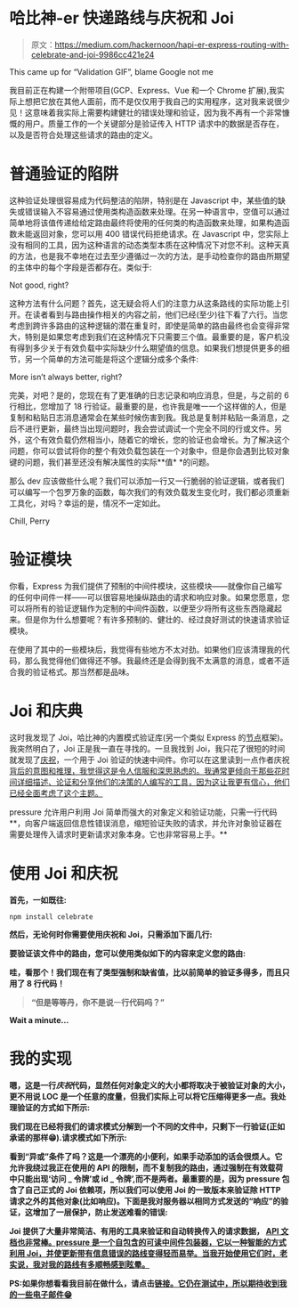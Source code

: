 # 哈比神-er 快递路线与庆祝和 Joi

> 原文：<https://medium.com/hackernoon/hapi-er-express-routing-with-celebrate-and-joi-9986cc421e24>

This came up for “Validation GIF”, blame Google not me

我目前正在构建一个附带项目(GCP、Express、Vue 和一个 Chrome 扩展),我实际上想把它放在其他人面前，而不是仅仅用于我自己的实用程序，这对我来说很少见！这意味着我实际上需要构建健壮的错误处理和验证，因为我不再有一个非常慷慨的用户。质量工作的一个关键部分是验证传入 HTTP 请求中的数据是否存在，以及是否符合处理这些请求的路由的定义。

# 普通验证的陷阱

这种验证处理很容易成为代码整洁的陷阱，特别是在 Javascript 中，某些值的缺失或错误输入不容易通过使用类构造函数来处理。在另一种语言中，空值可以通过简单地将该值传递给给定路由最终将使用的任何类的构造函数来处理，如果构造函数未能返回对象，您可以用 400 错误代码拒绝请求。在 Javascript 中，您实际上没有相同的工具，因为这种语言的动态类型本质在这种情况下对您不利。这种天真的方法，也是我不幸地在过去至少遵循过一次的方法，是手动检查你的路由所期望的主体中的每个字段是否都存在。类似于:

Not good, right?

这种方法有什么问题？首先，这无疑会将人们的注意力从这条路线的实际功能上引开。在读者看到与路由操作相关的内容之前，他们已经(至少)往下看了六行。当您考虑到跨许多路由的这种逻辑的潜在重复时，即使是简单的路由最终也会变得非常大，特别是如果您考虑到我们在这种情况下只需要三个值。最重要的是，客户机没有得到多少关于有效负载中实际缺少什么期望值的信息。如果我们想提供更多的细节，另一个简单的方法可能是将这个逻辑分成多个条件:

More isn’t always better, right?

完美，对吧？是的，您现在有了更准确的日志记录和响应消息，但是，与之前的 6 行相比，您增加了 18 行验证。最重要的是，也许我是唯一一个这样做的人，但是复制和粘贴日志消息通常会在某些时候伤害到我。我总是复制并粘贴一条消息，之后不进行更新，最终当出现问题时，我会尝试调试一个完全不同的行或文件。另外，这个有效负载仍然相当小，随着它的增长，您的验证也会增长。为了解决这个问题，你可以尝试将你的整个有效负载包装在一个对象中，但是你会遇到比较对象键的问题，我们甚至还没有解决属性的实际**值* *的问题。

那么 dev 应该做些什么呢？我们可以添加一行又一行脆弱的验证逻辑，或者我们可以编写一个包罗万象的函数，每次我们的有效负载发生变化时，我们都必须重新工具化，对吗？幸运的是，情况不一定如此。

Chill, Perry

# 验证模块

你看，Express 为我们提供了预制的中间件模块，这些模块——就像你自己编写的任何中间件一样——可以很容易地操纵路由的请求和响应对象。如果您愿意，您可以将所有的验证逻辑作为定制的中间件函数，以便至少将所有这些东西隐藏起来。但是你为什么想要呢？有许多预制的、健壮的、经过良好测试的快速请求验证模块。

在使用了其中的一些模块后，我觉得有些地方不太对劲。如果他们应该清理我的代码，那么我觉得他们做得还不够。我最终还是会得到我不太满意的消息，或者不适合我的验证格式。那当然都是品味。

# Joi 和庆典

这时我发现了 Joi，哈比神的内置模式验证库(另一个类似 Express 的[节点](https://hackernoon.com/tagged/node)框架)。我突然明白了，Joi 正是我一直在寻找的。一旦我找到 Joi，我只花了很短的时间就发现了[庆祝](https://github.com/continuationlabs/celebrate)，一个用于 Joi 验证的快速中间件。你可以在这里读到一点作者庆祝[背后的意图和推理，我觉得这是令人信服和深思熟虑的。我通常更倾向于那些花时间详细描述、论证和分享他们的决策的人编写的工具，因为这让我更有信心，他们已经全面考虑了这个主题。](https://blog.continuation.io/time-to-celebrate/)

pressure 允许用户利用 Joi 简单而强大的对象定义和验证功能，只需一行代码**，向客户端返回信息性错误消息，缩短验证失败的请求，并允许对象验证器在需要处理传入请求时更新请求对象本身。它也非常容易上手。**

# **使用 Joi 和庆祝**

**首先，一如既往:**

```
npm install celebrate
```

**然后，无论何时你需要使用庆祝和 Joi，只需添加下面几行:**

**要验证该文件中的路由，您可以使用类似如下的内容来定义您的路由:**

**哇，看那个！我们现在有了类型强制和缺省值，比以前简单的验证多得多，而且只用了 8 行代码！**

> **“但是等等丹，你不是说**一**行代码吗？”**

**Wait a minute…**

# **我的实现**

**嗯，这是一行*庆祝*代码，显然任何对象定义的大小都将取决于被验证对象的大小，更不用说 LOC 是一个任意的度量，但我们实际上可以将它压缩得更多一点。我处理验证的方式如下所示:**

**我们现在已经将我们的请求模式分解到一个不同的文件中，只剩下一行验证(正如承诺的那样😁).请求模式如下所示:**

**看到“异或”条件了吗？这是一个漂亮的小便利，如果手动添加的话会很烦人。它允许我绕过我正在使用的 API 的限制，而不复制我的路由，通过强制在有效载荷中只能出现‘访问 _ 令牌’或 id _ 令牌’,而不是两者。最重要的是，因为 pressure 包含了自己正式的 Joi 依赖项，所以我们可以使用 Joi 的一致版本来验证除 HTTP 请求之外的其他对象(比如响应)。下面是我对服务器以相同方式发送的“响应”的验证，这增加了一层保护，防止发送难看的错误:**

**Joi 提供了大量非常简洁、有用的工具来验证和自动转换传入的请求数据， [API 文档也非常棒。pressure 是一个自包含的可读中间件包装器，它以一种智能的方式利用 Joi，并使更新带有信息错误的路线变得轻而易举。当我开始使用它们时，老实说，我对我的路线有多顺畅感到**眩晕**。](https://github.com/hapijs/joi/blob/v13.0.1/API.md)**

**PS:如果你想看看我目前在做什么，请点击[链接。它仍在测试中，所以期待收到我的一些电子邮件😁](https://tabmailer-174400.appspot.com/signup#/)**